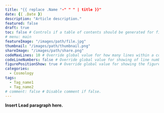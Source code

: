 ```yaml
---
title: "{{ replace .Name "-" " " | title }}"
date: {{ .Date }}
description: "Article description."
featured: false
draft: true
toc: false # Controls if a table of contents should be generated for first-level links automatically.
# menu: main
featureImage: "/images/path/file.jpg"
thumbnail: "/images/path/thumbnail.png"
shareImage: "/images/path/share.png"
codeMaxLines: 10 # Override global value for how many lines within a code block before auto-collapsing.
codeLineNumbers: false # Override global value for showing of line numbers within code block.
figurePositionShow: true # Override global value for showing the figure label.
categories:
  - Cosmology
tags:
  - Tag_name1
  - Tag_name2
# comment: false # Disable comment if false.
---
```


**Insert Lead paragraph here.**
